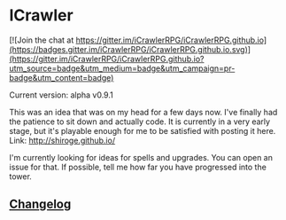 # ICrawler

[![Join the chat at https://gitter.im/iCrawlerRPG/iCrawlerRPG.github.io](https://badges.gitter.im/iCrawlerRPG/iCrawlerRPG.github.io.svg)](https://gitter.im/iCrawlerRPG/iCrawlerRPG.github.io?utm_source=badge&utm_medium=badge&utm_campaign=pr-badge&utm_content=badge)

Current version: alpha v0.9.1

This was an idea that was on my head for a few days now. I've finally had the patience to sit down and actually code.
It is currently in a very early stage, but it's playable enough for me to be satisfied with posting it here.
Link: http://shiroge.github.io/


I'm currently looking for ideas for spells and upgrades. You can open an issue for that. If possible, tell me how far you have progressed into the tower.

## [Changelog](https://github.com/shiroge/shiroge.github.io/blob/master/CHANGELOG.md)
